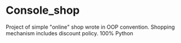 # Console_shop
Project of simple "online" shop wrote in OOP convention. Shopping mechanism includes discount policy. 100% Python
